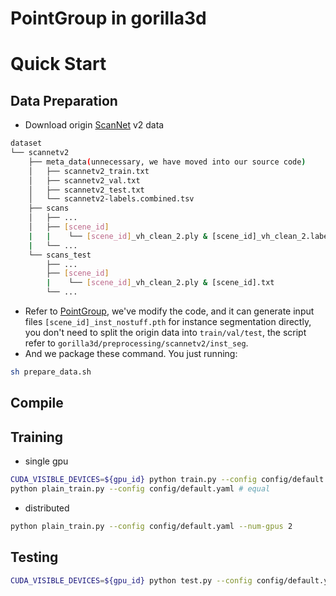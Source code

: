 # PointGroup in gorilla3d

# Quick Start
## Data Preparation
- Download origin [ScanNet](https://github.com/ScanNet/ScanNet) v2 data
```sh
dataset
└── scannetv2
    ├── meta_data(unnecessary, we have moved into our source code)
    │   ├── scannetv2_train.txt
    │   ├── scannetv2_val.txt
    │   ├── scannetv2_test.txt
    │   └── scannetv2-labels.combined.tsv
    ├── scans
    │   ├── ...
    │   ├── [scene_id]
    |   |    └── [scene_id]_vh_clean_2.ply & [scene_id]_vh_clean_2.labels.ply & [scene_id]_vh_clean_2.0.010000.segs.json & [scene_id].aggregation.json
    |   └── ...
    └── scans_test
        ├── ...
        ├── [scene_id]
        |    └── [scene_id]_vh_clean_2.ply & [scene_id].txt
        └── ...
```

- Refer to [PointGroup](https://github.com/Jia-Research-Lab/PointGroup), we've modify the code, and it can generate input files `[scene_id]_inst_nostuff.pth` for instance segmentation directly, you don't need to split the origin data into `train/val/test`, the script refer to `gorilla3d/preprocessing/scannetv2/inst_seg`.
- And we package these command. You just running:
```sh
sh prepare_data.sh
```

## Compile

## Training
- single gpu
```sh
CUDA_VISIBLE_DEVICES=${gpu_id} python train.py --config config/default.yaml
python plain_train.py --config config/default.yaml # equal
```
- distributed
```sh
python plain_train.py --config config/default.yaml --num-gpus 2
```

## Testing
```sh
CUDA_VISIBLE_DEVICES=${gpu_id} python test.py --config config/default.yaml --pretrain ${checkpoint} (--semantic for only semantic evaluation)
```


